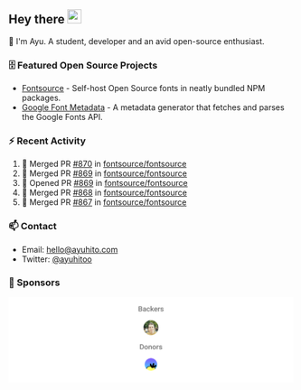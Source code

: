 ## Hey there <img src="https://media.giphy.com/media/hvRJCLFzcasrR4ia7z/giphy.gif" width="25" height="25">

📝 I'm Ayu. A student, developer and an avid open-source enthusiast.

### 🗄 Featured Open Source Projects

- [Fontsource](https://github.com/fontsource/fontsource) - Self-host Open Source fonts in neatly bundled NPM packages.
- [Google Font Metadata](https://github.com/fontsource/google-font-metadata) - A metadata generator that fetches and parses the Google Fonts API.

### ⚡ Recent Activity

<!--START_SECTION:activity-->

1. 🎉 Merged PR [#870](https://github.com/fontsource/fontsource/pull/870) in [fontsource/fontsource](https://github.com/fontsource/fontsource)
2. 🎉 Merged PR [#869](https://github.com/fontsource/fontsource/pull/869) in [fontsource/fontsource](https://github.com/fontsource/fontsource)
3. 💪 Opened PR [#869](https://github.com/fontsource/fontsource/pull/869) in [fontsource/fontsource](https://github.com/fontsource/fontsource)
4. 🎉 Merged PR [#868](https://github.com/fontsource/fontsource/pull/868) in [fontsource/fontsource](https://github.com/fontsource/fontsource)
5. 🎉 Merged PR [#867](https://github.com/fontsource/fontsource/pull/867) in [fontsource/fontsource](https://github.com/fontsource/fontsource)
<!--END_SECTION:activity-->

### 📫 Contact

- Email: hello@ayuhito.com
- Twitter: [@ayuhitoo](https://twitter.com/ayuhitoo)

### :sparkling_heart: Sponsors

<p align="center">
  <a href="https://cdn.jsdelivr.net/gh/ayuhito/ayuhito/sponsors.svg">
    <img src='https://raw.githubusercontent.com/ayuhito/ayuhito/master/sponsors.svg'/>
  </a>
</p>
